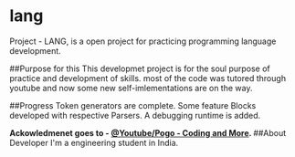 # lang
Project - LANG,  is a open project for practicing programming language development.

##Purpose for this
This developmet project is for the soul purpose of practice and development of skills. most of the code was tutored through youtube
and now some new self-imlementations are on the way.

##Progress
Token generators are complete.
Some feature Blocks developed with respective Parsers.
A debugging runtime is added.

<b>Ackowledmenet goes to - <a href="https://www.youtube.com/channel/UCI5kTq_eoaZslY9TQ4XlmmA">@Youtube/Pogo - Coding and More</a>.
</b>
##About Developer
I'm a engineering student in India.
